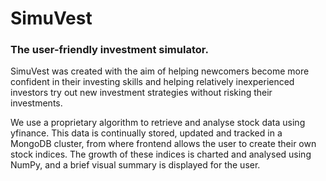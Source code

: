 # SimuVest 
### The user-friendly investment simulator.

SimuVest was created with the aim of helping newcomers become more confident in their investing skills 
and helping relatively inexperienced investors try out new investment strategies without risking their investments. 

We use a proprietary algorithm to retrieve and analyse stock data using yfinance. This data is continually stored, updated and tracked in a MongoDB cluster, from where frontend allows the user to create their own stock indices. 
The growth of these indices is charted and analysed using NumPy, and a brief visual summary is displayed for the user.  
